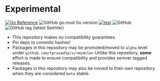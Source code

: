 # Experimental

[![Go Reference](https://pkg.go.dev/badge/github.com/tprasadtp/pkg.svg)](https://pkg.go.dev/github.com/tprasadtp/pkg)
![GitHub go.mod Go version](https://img.shields.io/github/go-mod/go-version/tprasadtp/pkg?label=go&logo=go&logoColor=white)
[![test](https://github.com/tprasadtp/pkg/actions/workflows/test.yml/badge.svg)](https://github.com/tprasadtp/pkg/actions/workflows/test.yml)
![GitHub](https://img.shields.io/github/license/tprasadtp/pkg)
![GitHub tag (latest SemVer)](https://img.shields.io/github/v/tag/tprasadtp/pkg?color=7f50a6&label=release&logo=semver&sort=semver)

- This repository makes no compatibility guarantees.
- Pin deps to commits hashes!
- Packages in this repository may be promoted/moved to `alpha` level
under `github.com/tprasadtp/x/<module>` Unlike this repository, __some__
effort is made to ensure compatibility and provides semver tagged releases.
- Packages in this repository may also be moved to their own repository when they
are considered `beta` stable.
